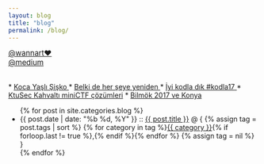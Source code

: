 ```yaml
---
layout: blog
title: "blog"
permalink: /blog/
---
```


<a class="wannartclass" href="https://wannart.com/author/md" target="_blank"> @wannart&#x2665; </a> <br class="aclass">
<a class="wannartclass" href="https://medium.com/mucahiddogan_" target="_blank"> @medium </a>

<br>
* <a href="https://www.wannart.com/?p=170389" target="_blank"> Koca Yaşlı Şişko </a>
* <a href="https://medium.com/@mucahiddogan_/belki-de-her-şeye-yeniden-8398c6fc3796" target="_blank"> Belki de her şeye yeniden </a>
* <a href="https://medium.com/@mucahiddogan_/İyi-kodladık-kodla17-17d9f735aec2" target="_blank"> İyi kodla dık #kodla17 </a>
* <a href="https://medium.com/@mucahiddogan_/ktusec-kahvaltı-minictf-çözümmleri-c07ea71aed31" target="_blank">KtuSec Kahvaltı miniCTF çözümleri</a>
* <a href="https://medium.com/@mucahiddogan_/bilmök-2017-ve-konya-dd05766a2d6c" target="_blank"> Bilmök 2017 ve Konya </a>

<ul class="posts">
    {% for post in site.categories.blog %}
        <li>
            <span class="post-date">{{ post.date | date: "%b %d, %Y" }}</span>
            ::
            <a class="post-link" href="{{ site.baseurl }}{{ post.url }}">{{ post.title }}</a>
            @ {
            {% assign tag = post.tags | sort %}
            {% for category in tag %}<span><a href="{{ site.baseurl }}category/#{{ category }}" class="reserved">{{ category }}</a>{% if forloop.last != true %},{% endif %}</span>{% endfor %}
            {% assign tag = nil %}
            }
        </li>
    {% endfor %}
</ul>
<style>
    .aclass{
        margin: 5px;
    }
    .wannartclass{
        font-size: 15px;
    }
</style>
